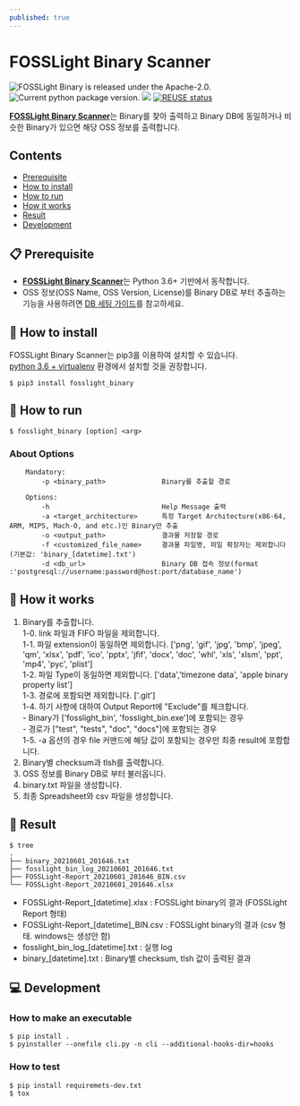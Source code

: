 ```yaml
---
published: true
---
```

# FOSSLight Binary Scanner

<img src="https://img.shields.io/pypi/l/fosslight_binary" alt="FOSSLight Binary is released under the Apache-2.0." /> <img src="https://img.shields.io/pypi/v/fosslight_binary" alt="Current python package version." /> <img src="https://img.shields.io/pypi/pyversions/fosslight_binary" /> [![REUSE status](https://api.reuse.software/badge/github.com/fosslight/fosslight_binary_scanner)](https://api.reuse.software/info/github.com/fosslight/fosslight_binary_scanner)

[**FOSSLight Binary Scanner**](https://github.com/fosslight/fosslight_binary_scanner)는 Binary를 찾아 출력하고 Binary DB에 동일하거나 비슷한 Binary가 있으면 해당 OSS 정보를 출력합니다. 

## Contents

- [Prerequisite](#-prerequisite)
- [How to install](#-how-to-install)
- [How to run](#-how-to-run)
- [How it works](#-how-it-works)
- [Result](#-result)
- [Development](#-development)


## 📋 Prerequisite
- [**FOSSLight Binary Scanner**](https://github.com/fosslight/fosslight_binary_scanner)는 Python 3.6+ 기반에서 동작합니다.  
- OSS 정보(OSS Name, OSS Version, License)를 Binary DB로 부터 추출하는 기능을 사용하려면 [DB 세팅 가이드](etc/binary_db.md)를 참고하세요.

## 🎉 How to install
FOSSLight Binary Scanner는 pip3를 이용하여 설치할 수 있습니다.     
[python 3.6 + virtualenv](etc/guide_virtualenv.md) 환경에서 설치할 것을 권장합니다.

```
$ pip3 install fosslight_binary
```

## 🚀 How to run
````
$ fosslight_binary [option] <arg>
````    

### About Options
```` 
    Mandatory:
        -p <binary_path>              Binary를 추출할 경로

    Options:
        -h                            Help Message 출력
        -a <target_architecture>      특정 Target Architecture(x86-64, ARM, MIPS, Mach-O, and etc.)인 Binary만 추출
        -o <output_path>              결과물 저장할 경로
        -f <customized_file_name>     결과물 파일명, 파일 확장자는 제외합니다 (기본값: 'binary_[datetime].txt')
        -d <db_url>                   Binary DB 접속 정보(format :'postgresql://username:password@host:port/database_name')
```` 


## 🧐 How it works
1. Binary를 추출합니다.    
    1-0. link 파일과 FIFO 파일을 제외합니다.    
    1-1. 파일 extension이 동일하면 제외합니다. ['png', 'gif', 'jpg', 'bmp', 'jpeg', 'qm', 'xlsx', 'pdf', 'ico', 'pptx', 'jfif', 'docx',
                                              'doc', 'whl', 'xls', 'xlsm', 'ppt', 'mp4', 'pyc', 'plist']            
    1-2. 파일 Type이 동일하면 제외합니다. ['data','timezone data', 'apple binary property list']    
    1-3. 경로에 포함되면 제외합니다. ['.git']    
    1-4. 하기 사항에 대하여 Output Report에 "Exclude"를 체크합니다.     
        - Binary가 ['fosslight_bin', 'fosslight_bin.exe']에 포함되는 경우           
        - 경로가 ["test", "tests", "doc", "docs"]에 포함되는 경우     
    1-5. -a 옵션의 경우 file 커맨드에 해당 값이 포함되는 경우만 최종 result에 포함합니다.         
2. Binary별 checksum과 tlsh를 출력합니다.     
3. OSS 정보를 Binary DB로 부터 불러옵니다.       
4. binary.txt 파일을 생성합니다.          
5. 최종 Spreadsheet와 csv 파일을 생성합니다.          

## 📁 Result

```
$ tree
.
├── binary_20210601_201646.txt
├── fosslight_bin_log_20210601_201646.txt
├── FOSSLight-Report_20210601_201646_BIN.csv
└── FOSSLight-Report_20210601_201646.xlsx

```
- FOSSLight-Report_[datetime].xlsx : FOSSLight binary의 결과 (FOSSLight Report 형태)         
- FOSSLight-Report_[datetime]_BIN.csv : FOSSLight binary의 결과 (csv 형태. windows는 생성안 함)
- fosslight_bin_log_[datetime].txt : 실행 log
- binary_[datetime].txt : Binary별 checksum, tlsh 값이 출력된 결과

## 💻 Development
### How to make an executable  
````  
$ pip install .  
$ pyinstaller --onefile cli.py -n cli --additional-hooks-dir=hooks
````
### How to test
````  
$ pip install requiremets-dev.txt
$ tox
````